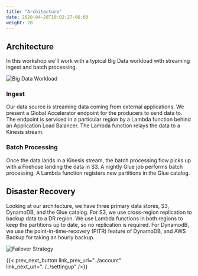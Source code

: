 ```yaml
---
title: "Architecture"
date: 2020-04-28T10:02:27-06:00
weight: 20
---
```


## Architecture

In this workshop we'll work with a typical Big Data workload with streaming ingest and batch processing.

![Big Data Workload](/Reliability/200_Backup_Restore_Failback_Analytics/Images/backup-restore-analytics-workshop.png)

### Ingest

Our data source is streaming data coming from external applications.  We present a Global Accelerator endpoint for the producers to send data to.  The endpoint is serviced in a particular region by a Lambda function behind an Application Load Balancer.  The Lambda function relays the data to a Kinesis stream.

### Batch Processing

Once the data lands in a Kinesis stream, the batch processing flow picks up with a Firehose landing the data in S3.  A nightly Glue job performs batch processing.  A Lambda function registers new partitions in the Glue catalog.

## Disaster Recovery

Looking at our architecture, we have three primary data stores, S3, DynamoDB, and the Glue catalog.  For S3, we use cross-region replication to backup data to a DR region.  We use Lambda functions in both regions to keep the partitions up to date, so no replication is required.  For DynamodB, we use the point-in-time-recovery (PITR) feature of DynamoDB, and AWS Backup for taking an hourly backup. 

![Failover Strategy](/Reliability/200_Backup_Restore_Failback_Analytics/Images/backup-restore-workshop.png)

{{< prev_next_button link_prev_url="../account" link_next_url="../../settingup" />}}